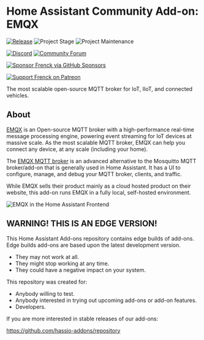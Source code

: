 # Home Assistant Community Add-on: EMQX

[![Release][release-shield]][release] ![Project Stage][project-stage-shield] ![Project Maintenance][maintenance-shield]

[![Discord][discord-shield]][discord] [![Community Forum][forum-shield]][forum]

[![Sponsor Frenck via GitHub Sponsors][github-sponsors-shield]][github-sponsors]

[![Support Frenck on Patreon][patreon-shield]][patreon]

The most scalable open-source MQTT broker for IoT, IIoT, and connected vehicles.

## About

[EMQX][emqx] is an Open-source MQTT broker with a high-performance real-time
message processing engine, powering event streaming for IoT devices at massive
scale. As the most scalable MQTT broker, EMQX can help you connect any device,
at any scale (including your home).

The [EMQX MQTT broker][emqx] is an advanced alternative to the Mosquitto MQTT
broker/add-on that is generally used in Home Assistant. It has a UI
to configure, manage, and debug your MQTT broker, clients, and traffic.

While EMQX sells their product mainly as a cloud hosted product on their
website, this add-on runs EMQX in a fully local, self-hosted environment.

![EMQX in the Home Assistant Frontend][screenshot]

## WARNING! THIS IS AN EDGE VERSION!

This Home Assistant Add-ons repository contains edge builds of add-ons.
Edge builds add-ons are based upon the latest development version.

- They may not work at all.
- They might stop working at any time.
- They could have a negative impact on your system.

This repository was created for:

- Anybody willing to test.
- Anybody interested in trying out upcoming add-ons or add-on features.
- Developers.

If you are more interested in stable releases of our add-ons:

<https://github.com/hassio-addons/repository>

[discord-shield]: https://img.shields.io/discord/478094546522079232.svg
[discord]: https://discord.me/hassioaddons
[emqx]: https://www.emqx.io/
[forum-shield]: https://img.shields.io/badge/community-forum-brightgreen.svg
[forum]: https://community.home-assistant.io/?u=frenck
[github-sponsors-shield]: https://frenck.dev/wp-content/uploads/2019/12/github_sponsor.png
[github-sponsors]: https://github.com/sponsors/frenck
[maintenance-shield]: https://img.shields.io/maintenance/yes/2023.svg
[patreon-shield]: https://frenck.dev/wp-content/uploads/2019/12/patreon.png
[patreon]: https://www.patreon.com/frenck
[project-stage-shield]: https://img.shields.io/badge/project%20stage-experimental-yellow.svg
[release-shield]: https://img.shields.io/badge/version-5172d10-blue.svg
[release]: https://github.com/hassio-addons/addon-emqx/tree/5172d10
[screenshot]: https://github.com/hassio-addons/addon-emqx/raw/main/images/screenshot.png